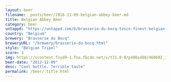 ```yaml
---
layout: beer
filename: _posts/beer/2016-11-09-belgian-abbey-beer.md
title: Belgian Abbey Beer
category: beer
untappd: "https://untappd.com/b/brasserie-du-bocq-tesco-finest-belgian-abbey-beer/31242"
country: "Belgium"
brewery: "Brasserie du Bocq"
breweryURL: "/brewery/brasserie-du-bocq.html"
style: "Belgian Tripel"
score: 3
img: https://scontent.fsyd9-1.fna.fbcdn.net/v/t31.0-0/p480x480/460602_10151368077728745_484320810_o.jpg?_nc_cat=101&_nc_sid=e007fa&_nc_ohc=PSaRPjfQrc4AX_AhYKw&_nc_ht=scontent.fsyd9-1.fna&_nc_tp=6&oh=017c17d0463890b949972d1d71b5726a&oe=5F48BFB3
beer-date: "2012-12-09"
desc: "Cool bottle. Terrible taste"
permalink: /beer/:title.html
---
```

